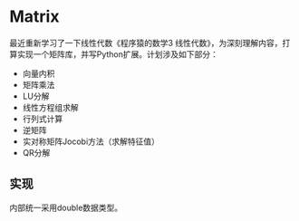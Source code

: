 # Matrix
最近重新学习了一下线性代数《程序猿的数学3 线性代数》，为深刻理解内容，打算实现一个矩阵库，并写Python扩展。计划涉及如下部分：

- 向量内积
- 矩阵乘法
- LU分解
- 线性方程组求解
- 行列式计算
- 逆矩阵
- 实对称矩阵Jocobi方法（求解特征值）
- QR分解

## 实现
内部统一采用double数据类型。
